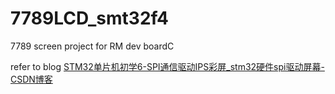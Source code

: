 # 7789LCD_smt32f4
7789 screen project for RM dev boardC

refer to blog [STM32单片机初学6-SPI通信驱动IPS彩屏_stm32硬件spi驱动屏幕-CSDN博客](https://blog.csdn.net/qq_55203246/article/details/124281077)
